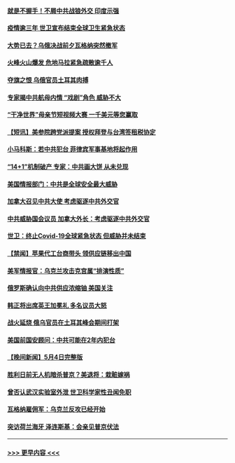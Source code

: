 #### [就是不握手！不屑中共战狼外交 印度示强](../pages/prog202/a103705675.md?t=05060943) 
#### [疫情逾三年 世卫宣布结束全球卫生紧急状态](../pages/prog202/a103705669.md?t=05060943) 
#### [大势已去？乌俄决战前夕瓦格纳突然撤军](../pages/prog202/a103705672.md?t=05060943) 
#### [火峰火山爆发 危地马拉紧急疏散逾千人](../pages/prog202/a103705671.md?t=05060943) 
#### [夺旗之恨 乌俄官员土耳其肉搏](../pages/prog202/a103705668.md?t=05060943) 
#### [专家揭中共航母内情 “戏剧”角色 威胁不大](../pages/prog202/a103705344.md?t=05060943) 
#### [“干净世界”母亲节短视频大赛 一千美元等您赢取](../pages/prog202/a103705629.md?t=05060943) 
#### [【短讯】美参院跨党派提案 授权拜登与台湾签租税协定](../pages/prog202/a103705538.md?t=05060943) 
#### [小马科斯：若中共犯台 菲律宾军事基地将起作用](../pages/prog202/a103705539.md?t=05060943) 
#### [“14+1”机制破产 专家：中共画大饼 从未兑现](../pages/prog202/a103705540.md?t=05060943) 
#### [美国情报部门：中共是全球安全最大威胁](../pages/prog202/a103705537.md?t=05060943) 
#### [加拿大召见中共大使 考虑驱逐中共外交官](../pages/prog202/a103705458.md?t=05060943) 
#### [中共威胁国会议员 加拿大外长：考虑驱逐中共外交官](../pages/prog202/a103705536.md?t=05060943) 
#### [世卫：终止Covid-19全球紧急状态 但威胁并未结束](../pages/prog202/a103705518.md?t=05060943) 
#### [【禁闻】苹果代工台商带头 领供应链移出中国](../pages/prog202/a103705474.md?t=05060943) 
#### [美军情报官：乌克兰攻击克宫属“排演性质”](../pages/prog202/a103705450.md?t=05060943) 
#### [俄罗斯确认向中共供应浓缩铀 美国关注](../pages/prog202/a103705365.md?t=05060943) 
#### [韩正将出席英王加冕礼 多名议员大怒](../pages/prog202/a103705362.md?t=05060943) 
#### [战火延烧 俄乌官员在土耳其峰会期间打架](../pages/prog202/a103705357.md?t=05060943) 
#### [美国前国安顾问：中共可能在2年内犯台](../pages/prog202/a103705308.md?t=05060943) 
#### [【晚间新闻】5月4日完整版](../pages/prog202/a103705147.md?t=05060943) 
#### [胜利日前无人机暗杀普京？美退将：栽赃嫁祸](../pages/prog202/a103705153.md?t=05060943) 
#### [曾否认武汉实验室外泄 世卫科学家性丑闻免职](../pages/prog202/a103705143.md?t=05060943) 
#### [瓦格纳雇佣军：乌克兰反攻已经开始](../pages/prog202/a103705050.md?t=05060943) 
#### [突访荷兰海牙 泽连斯基：会亲见普京伏法](../pages/prog202/a103705049.md?t=05060943) 

----
#### [ >>> 更早内容 <<< ](../indexes/prog202-earlier.md)
